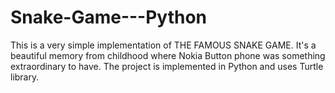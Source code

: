 # Snake-Game---Python
This is a very simple implementation of THE FAMOUS SNAKE GAME.
It's a beautiful memory from childhood where Nokia Button phone was something extraordinary to have.
The project is implemented in Python and uses Turtle library.
